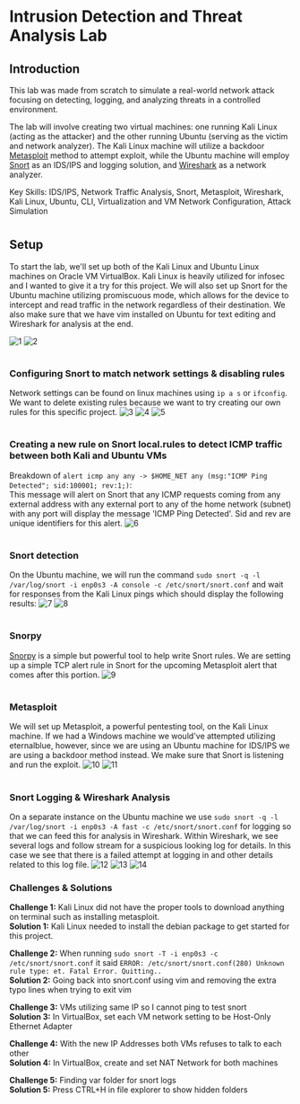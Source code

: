 # Intrusion Detection and Threat Analysis Lab
## Introduction
This lab was made from scratch to simulate a real-world network attack focusing on detecting, logging, and analyzing threats in a controlled environment.

The lab will involve creating two virtual machines: one running Kali Linux (acting as the attacker) and the other running Ubuntu (serving as the victim and network analyzer). The Kali Linux machine will utilize a backdoor [Metasploit](https://www.metasploit.com/) method to attempt exploit, while the Ubuntu machine will employ [Snort](https://www.snort.org/) as an IDS/IPS and logging solution, and [Wireshark](https://www.wireshark.org/) as a network analyzer.

Key Skills: IDS/IPS, Network Traffic Analysis, Snort, Metasploit, Wireshark, Kali Linux, Ubuntu, CLI, Virtualization and VM Network Configuration, Attack Simulation

#

## Setup
To start the lab, we'll set up both of the Kali Linux and Ubuntu Linux machines on Oracle VM VirtualBox. Kali Linux is heavily utilized for infosec and I wanted to give it a try for this project. We will also set up Snort for the Ubuntu machine utilizing promiscuous mode, which allows for the device to intercept and read traffic in the network regardless of their destination. We also make sure that we have vim installed on Ubuntu for text editing and Wireshark for analysis at the end.

![1](https://github.com/user-attachments/assets/f60748cc-9b4f-4dbe-b3e6-e83d679c835a)
![2](https://github.com/user-attachments/assets/adc9c8e1-e8b4-4c19-98a9-239ff89b4581)

#

### Configuring Snort to match network settings & disabling rules
Network settings can be found on linux machines using ```ip a s``` or ```ifconfig```. We want to delete existing rules because we want to try creating our own rules for this specific project.
![3](https://github.com/user-attachments/assets/37b4b5c0-a0c7-4238-a674-ac49e38fecfd)
![4](https://github.com/user-attachments/assets/36ad393c-bec8-487a-8ffd-8b023ae27e78)
![5](https://github.com/user-attachments/assets/68782b44-63a2-4679-9e55-faf2574dcf93)

#

### Creating a new rule on Snort local.rules to detect ICMP traffic between both Kali and Ubuntu VMs
Breakdown of ```alert icmp any any -> $HOME_NET any (msg:"ICMP Ping Detected"; sid:100001; rev:1;)```:\
This message will alert on Snort that any ICMP requests coming from any external address with any external port to any of the home network (subnet) with any port will display the message 'ICMP Ping Detected'. Sid and rev are unique identifiers for this alert.
![6](https://github.com/user-attachments/assets/481d1692-6c76-4fa7-9461-7d8fcdbb48de)

#

### Snort detection
On the Ubuntu machine, we will run the command ```sudo snort -q -l /var/log/snort -i enp0s3 -A console -c /etc/snort/snort.conf``` and wait for responses from the Kali Linux pings which should display the following results:
![7](https://github.com/user-attachments/assets/52678d2b-d91b-471b-997a-32697ec1d8f8)
![8](https://github.com/user-attachments/assets/10b80a27-ad0c-4b13-bb1c-263f168ba610)

#

### Snorpy
[Snorpy](http://snorpy.cyb3rs3c.net/) is a simple but powerful tool to help write Snort rules. We are setting up a simple TCP alert rule in Snort for the upcoming Metasploit alert that comes after this portion.
![9](https://github.com/user-attachments/assets/13cf1d0c-0292-492c-adfb-9620a0d93ef9)

#

### Metasploit
We will set up Metasploit, a powerful pentesting tool, on the Kali Linux machine. If we had a Windows machine we would've attempted utilizing eternalblue, however, since we are using an Ubuntu machine for IDS/IPS we are using a backdoor method instead. We make sure that Snort is listening and run the exploit.
![10](https://github.com/user-attachments/assets/8a6fe125-78c1-4e05-8574-3f3f3280399a)
![11](https://github.com/user-attachments/assets/51ce4cf2-30be-47f6-b9ba-84d5b585876b)

#

### Snort Logging & Wireshark Analysis
On a separate instance on the Ubuntu machine we use ```sudo snort -q -l /var/log/snort -i enp0s3 -A fast -c /etc/snort/snort.conf``` for logging so that we can feed this for analysis in Wireshark. Within Wireshark, we see several logs and follow stream for a suspicious looking log for details. In this case we see that there is a failed attempt at logging in and other details related to this log file.
![12](https://github.com/user-attachments/assets/5a45e4c4-c121-4a72-ba2e-b2d62058b550)
![13](https://github.com/user-attachments/assets/e3e8448e-b67e-42e2-984a-50c7d757a572)
![14](https://github.com/user-attachments/assets/f03d4688-6869-4aa0-85e8-5eea14a40024)

### Challenges & Solutions

**Challenge 1:** Kali Linux did not have the proper tools to download anything on terminal such as installing metasploit.\
**Solution 1:** Kali Linux needed to install the debian package to get started for this project.

**Challenge 2:** When running ```sudo snort -T -i enp0s3 -c /etc/snort/snort.conf``` it said ```ERROR: /etc/snort/snort.conf(280) Unknown rule type: et. Fatal Error. Quitting..```\
**Solution 2:** Going back into snort.conf using vim and removing the extra typo lines when trying to exit vim

**Challenge 3:** VMs utilizing same IP so I cannot ping to test snort\
**Solution 3:** In VirtualBox, set each VM network setting to be Host-Only Ethernet Adapter

**Challenge 4:** With the new IP Addresses both VMs refuses to talk to each other\
**Solution 4:** In VirtualBox, create and set NAT Network for both machines

**Challenge 5:** Finding var folder for snort logs\
**Solution 5:** Press CTRL+H in file explorer to show hidden folders
